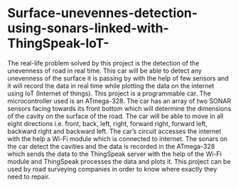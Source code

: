 # Surface-unevennes-detection-using-sonars-linked-with-ThingSpeak-IoT-
The real-life problem solved by this project is the detection of the unevenness of road in real time. This car will be able to detect any unevenness of the surface it is passing by with the help of few sensors and it will record the data in real time while plotting the data on the internet using IoT (Internet of things). This project is a programmable car. The microcontroller used is an ATmega-328. The car has an array of two SONAR sensors facing towards its front bottom which will determine the dimensions of the cavity on the surface of the road. The car will be able to move in all eight directions i.e. front, back, left, right, forward right, forward left, backward right and backward left.  The car’s circuit accesses the internet with the help a Wi-Fi module which is connected to internet. The sonars on the car detect the cavities and the data is recorded in the ATmega-328 which sends the data to the ThingSpeak server with the help of the Wi-Fi module and ThingSpeak processes the data and plots it. This project can be used by road surveying companies in order to know where exactly they need to repair. 
